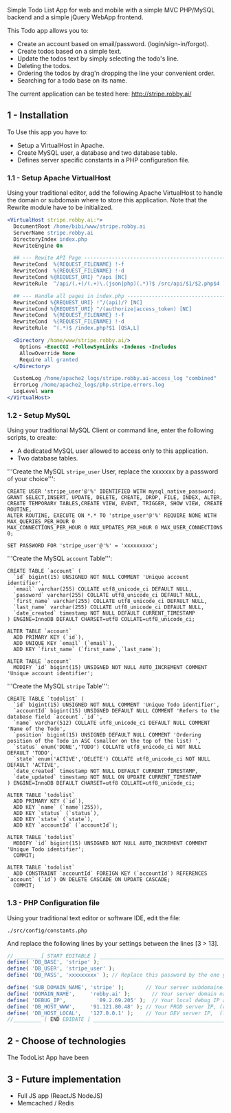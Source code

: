 Simple Todo List App for web and mobile with a simple MVC PHP/MySQL backend and
a simple jQuery WebApp frontend.

This Todo app allows you to:
-   Create an account based on email/password. (login/sign-in/forgot).
-   Create todos based on a simple text.
-   Update the todos text by simply selecting the todo's line.
-   Deleting the todos.
-   Ordering the todos by drag'n dropping the line your convenient order.
-   Searching for a todo base on its name.

The current application can be tested here: http://stripe.robby.ai/


## 1 - Installation

To Use this app you have to:
-   Setup a VirtualHost in Apache.
-   Create MySQL user, a database and two database table.
-   Defines server specific constants in a PHP configuration file.


### 1.1 - Setup Apache VirtualHost

Using your traditional editor, add the following Apache VirtualHost to handle the
domain or subdomain where to store this application.
Note that the Rewrite module have to be initialized.

```apache
<VirtualHost stripe.robby.ai:*>
  DocumentRoot /home/bibi/www/stripe.robby.ai
  ServerName stripe.robby.ai
  DirectoryIndex index.php
  RewriteEngine On

  ## --- Rewite API Page ---------------------------------------------------
  RewriteCond  %{REQUEST_FILENAME} !-f
  RewriteCond  %{REQUEST_FILENAME} !-d
  RewriteCond %{REQUEST_URI} ^/api [NC]
  RewriteRule  ^/api/(.+)/(.+)\.(json|php)(.*)?$ /src/api/$1/$2.php$4 [QSA,L]

  ## --- Handle all pages in index.php -------------------------------------
  RewriteCond %{REQUEST_URI} !^/(api)/? [NC]
  RewriteCond %{REQUEST_URI} ^/(authorize|access_token) [NC]
  RewriteCond  %{REQUEST_FILENAME} !-f
  RewriteCond  %{REQUEST_FILENAME} !-d
  RewriteRule  ^(.*)$ /index.php?$1 [QSA,L]

  <Directory /home/www/stripe.robby.ai/>
    Options -ExecCGI -FollowSymLinks -Indexes -Includes    
    AllowOverride None
    Require all granted
  </Directory>

  CustomLog /home/apache2_logs/stripe.robby.ai-access_log "combined"
  ErrorLog /home/apache2_logs/php.stripe.errors.log
  LogLevel warn
</VirtualHost>
```


### 1.2 - Setup MySQL

Using your traditional MySQL Client or command line, enter the following scripts,
to create:
-   A dedicated MySQL user allowed to access only to this application.
-   Two database tables.

'''Create the MySQL `stripe_user` User, replace the xxxxxxx by a password of your choice''':
```MySQL
CREATE USER 'stripe_user'@'%' IDENTIFIED WITH mysql_native_password;
GRANT SELECT,INSERT, UPDATE, DELETE, CREATE, DROP, FILE, INDEX, ALTER,
CREATE TEMPORARY TABLES,CREATE VIEW, EVENT, TRIGGER, SHOW VIEW, CREATE ROUTINE,
ALTER ROUTINE, EXECUTE ON *.* TO 'stripe_user'@'%' REQUIRE NONE WITH MAX_QUERIES_PER_HOUR 0
MAX_CONNECTIONS_PER_HOUR 0 MAX_UPDATES_PER_HOUR 0 MAX_USER_CONNECTIONS 0;

SET PASSWORD FOR 'stripe_user'@'%' = 'xxxxxxxxx';
```

'''Create the MySQL `account` Table''':
```MySQL
CREATE TABLE `account` (
  `id` bigint(15) UNSIGNED NOT NULL COMMENT 'Unique account identifier',
  `email` varchar(255) COLLATE utf8_unicode_ci DEFAULT NULL,
  `password` varchar(255) COLLATE utf8_unicode_ci DEFAULT NULL,
  `first_name` varchar(255) COLLATE utf8_unicode_ci DEFAULT NULL,
  `last_name` varchar(255) COLLATE utf8_unicode_ci DEFAULT NULL,
  `date_created` timestamp NOT NULL DEFAULT CURRENT_TIMESTAMP
) ENGINE=InnoDB DEFAULT CHARSET=utf8 COLLATE=utf8_unicode_ci;

ALTER TABLE `account`
  ADD PRIMARY KEY (`id`),
  ADD UNIQUE KEY `email` (`email`),
  ADD KEY `first_name` (`first_name`,`last_name`);

ALTER TABLE `account`
  MODIFY `id` bigint(15) UNSIGNED NOT NULL AUTO_INCREMENT COMMENT 'Unique account identifier';
```

'''Create the MySQL `stripe` Table''':
```MySQL
CREATE TABLE `todolist` (
  `id` bigint(15) UNSIGNED NOT NULL COMMENT 'Unique Todo identifier',
  `accountId` bigint(15) UNSIGNED DEFAULT NULL COMMENT 'Refers to the database field `account`.`id`',
  `name` varchar(512) COLLATE utf8_unicode_ci DEFAULT NULL COMMENT 'Name of the Todo',
  `position` bigint(15) UNSIGNED DEFAULT NULL COMMENT 'Ordering position of the Todo in ASC (smaller on the top of the list) ',
  `status` enum('DONE','TODO') COLLATE utf8_unicode_ci NOT NULL DEFAULT 'TODO',
  `state` enum('ACTIVE','DELETE') COLLATE utf8_unicode_ci NOT NULL DEFAULT 'ACTIVE',
  `date_created` timestamp NOT NULL DEFAULT CURRENT_TIMESTAMP,
  `date_updated` timestamp NOT NULL ON UPDATE CURRENT_TIMESTAMP
) ENGINE=InnoDB DEFAULT CHARSET=utf8 COLLATE=utf8_unicode_ci;

ALTER TABLE `todolist`
  ADD PRIMARY KEY (`id`),
  ADD KEY `name` (`name`(255)),
  ADD KEY `status` (`status`),
  ADD KEY `state` (`state`),
  ADD KEY `accountId` (`accountId`);

ALTER TABLE `todolist`
  MODIFY `id` bigint(15) UNSIGNED NOT NULL AUTO_INCREMENT COMMENT 'Unique Todo identifier';
  COMMIT;

ALTER TABLE `todolist`
  ADD CONSTRAINT `accountId` FOREIGN KEY (`accountId`) REFERENCES `account` (`id`) ON DELETE CASCADE ON UPDATE CASCADE;
  COMMIT;
```


### 1.3 - PHP Configuration file

Using your traditional text editor or software IDE, edit the file:
```ssh
./src/config/constants.php
```

And replace the following lines by your settings between the lines [3 > 13].

```PHP
// _______ [ START EDITABLE ] __________________________________________________
define( 'DB_BASE', 'stripe' );
define( 'DB_USER', 'stripe_user' );
define( 'DB_PASS', 'xxxxxxxxx' ); // Replace this password by the one you've set.

define( 'SUB_DOMAIN_NAME', 'stripe' ); 	     // Your server subdomaine.
define( 'DOMAIN_NAME', 	   'robby.ai' ); 	   // Your server domain name.
define( 'DEBUG_IP', 	     '89.2.69.205' );  // Your local debug IP addresss.
define( 'DB_HOST_WWW', 	   '91.121.80.48' ); // Your PROD server IP, (www) 	> https://stripe.robby.ai
define( 'DB_HOST_LOCAL',   '127.0.0.1' );    // Your DEV server IP,  (local) > http://localhost:8080
//_________ [ END EDIDATE ] ____________________________________________________
```


## 2 - Choose of technologies

The TodoList App have been 


## 3 - Future implementation
-   Full JS app (ReactJS NodeJS)
-   Memcached / Redis
